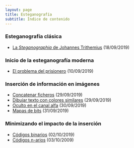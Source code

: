 ```yaml
---
layout: page
title: Esteganografía
subtitle: Índice de contenido
---
```



### Esteganografía clásica
- [La *Steganographia* de Johannes Trithemius](/stego/history/classic/es/trithemius) (18/09/2019)

### Inicio de la esteganografía moderna
- [El problema del prisionero](/stego/history/modern/es/problema-prisionero) (10/09/2019)

### Inserción de información en imágenes
- [Concatenar ficheros](/stego/images/embed/es/concat) (29/09/2019)
- [Dibujar texto con colores similares](/stego/images/embed/es/dibujar-texto) (29/09/2019)
- [Oculto en el canal alfa](/stego/images/embed/es/canal-alfa) (30/09/2019)
- [Mapas de bits](/stego/images/embed/es/mapas-de-bits) (31/09/2019)


### Minimizando el impacto de la inserción
- [Códigos binarios](/stego/images/impact/es/codigos-binarios) (02/10/2019)
- [Códigos n-arios](/stego/images/impact/es/codigos-n-arios) (03/10/2009)





